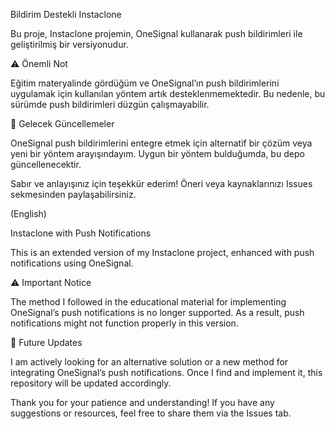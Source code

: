 
Bildirim Destekli Instaclone

Bu proje, Instaclone projemin, OneSignal kullanarak push bildirimleri ile geliştirilmiş bir versiyonudur.

⚠️ Önemli Not

Eğitim materyalinde gördüğüm ve OneSignal’ın push bildirimlerini uygulamak için kullanılan yöntem artık desteklenmemektedir. Bu nedenle, bu sürümde push bildirimleri düzgün çalışmayabilir.

🚀 Gelecek Güncellemeler

OneSignal push bildirimlerini entegre etmek için alternatif bir çözüm veya yeni bir yöntem arayışındayım. Uygun bir yöntem bulduğumda, bu depo güncellenecektir.

Sabır ve anlayışınız için teşekkür ederim! Öneri veya kaynaklarınızı Issues sekmesinden paylaşabilirsiniz.

(English)

Instaclone with Push Notifications

This is an extended version of my Instaclone project, enhanced with push notifications using OneSignal.

⚠️ Important Notice

The method I followed in the educational material for implementing OneSignal’s push notifications is no longer supported. As a result, push notifications might not function properly in this version.

🚀 Future Updates

I am actively looking for an alternative solution or a new method for integrating OneSignal’s push notifications. Once I find and implement it, this repository will be updated accordingly.

Thank you for your patience and understanding! If you have any suggestions or resources, feel free to share them via the Issues tab.


